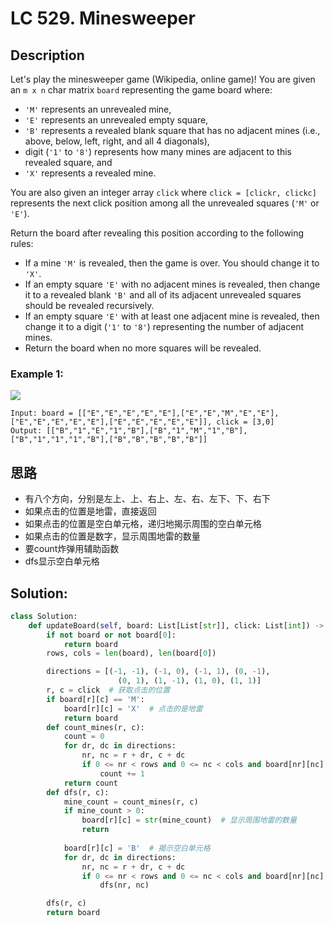 # LC 529. Minesweeper

## Description
Let's play the minesweeper game (Wikipedia, online game)! You are given an `m x n` char matrix `board` representing the game board where:
* `'M'` represents an unrevealed mine,
* `'E'` represents an unrevealed empty square,
* `'B'` represents a revealed blank square that has no adjacent mines (i.e., above, below, left, right, and all 4 diagonals),
* digit (`'1'` to `'8'`) represents how many mines are adjacent to this revealed square, and
* `'X'` represents a revealed mine.

You are also given an integer array `click` where `click = [clickr, clickc]` represents the next click position among all the unrevealed squares (`'M'` or `'E'`).

Return the board after revealing this position according to the following rules:
* If a mine `'M'` is revealed, then the game is over. You should change it to `'X'`.
* If an empty square `'E'` with no adjacent mines is revealed, then change it to a revealed blank `'B'` and all of its adjacent unrevealed squares should be revealed recursively.
* If an empty square `'E'` with at least one adjacent mine is revealed, then change it to a digit (`'1'` to `'8'`) representing the number of adjacent mines.
* Return the board when no more squares will be revealed.

### Example 1:
<img src = "https://assets.leetcode.com/uploads/2023/08/09/untitled.jpeg">

```
Input: board = [["E","E","E","E","E"],["E","E","M","E","E"],["E","E","E","E","E"],["E","E","E","E","E"]], click = [3,0]
Output: [["B","1","E","1","B"],["B","1","M","1","B"],["B","1","1","1","B"],["B","B","B","B","B"]]
```

## 思路
* 有八个方向，分别是左上、上、右上、左、右、左下、下、右下
* 如果点击的位置是地雷，直接返回
* 如果点击的位置是空白单元格，递归地揭示周围的空白单元格
* 如果点击的位置是数字，显示周围地雷的数量
* 要count炸弹用辅助函数
* dfs显示空白单元格

## Solution:
```python
class Solution:
    def updateBoard(self, board: List[List[str]], click: List[int]) -> List[List[str]]:
        if not board or not board[0]:
            return board
        rows, cols = len(board), len(board[0])

        directions = [(-1, -1), (-1, 0), (-1, 1), (0, -1), 
                        (0, 1), (1, -1), (1, 0), (1, 1)]
        r, c = click  # 获取点击的位置
        if board[r][c] == 'M':
            board[r][c] = 'X'  # 点击的是地雷
            return board
        def count_mines(r, c):
            count = 0
            for dr, dc in directions:
                nr, nc = r + dr, c + dc
                if 0 <= nr < rows and 0 <= nc < cols and board[nr][nc] == 'M':
                    count += 1
            return count
        def dfs(r, c):
            mine_count = count_mines(r, c)
            if mine_count > 0:
                board[r][c] = str(mine_count)  # 显示周围地雷的数量
                return
            
            board[r][c] = 'B'  # 揭示空白单元格
            for dr, dc in directions:
                nr, nc = r + dr, c + dc
                if 0 <= nr < rows and 0 <= nc < cols and board[nr][nc] == 'E':
                    dfs(nr, nc) 

        dfs(r, c) 
        return board
```
